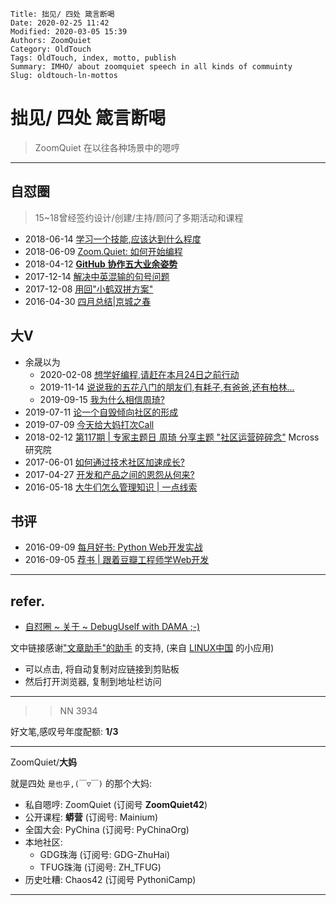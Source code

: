     Title: 拙见/ 四处 箴言断喝
    Date: 2020-02-25 11:42
    Modified: 2020-03-05 15:39
    Authors: ZoomQuiet
    Category: OldTouch
    Tags: OldTouch, index, motto, publish
    Summary: IMHO/ about zoomquiet speech in all kinds of commuinty
    Slug: oldtouch-ln-mottos


# 拙见/ 四处 箴言断喝
> ZoomQuiet 在以往各种场景中的嗯哼

-------------
## 自怼圈
> 15~18曾经签约设计/创建/主持/顾问了多期活动和课程


- 2018-06-14 [学习一个技能,应该达到什么程度](https://mp.weixin.qq.com/s/vFzDdg3KE7zRv4vOesPy1g)
- 2018-06-09 [Zoom.Quiet: 如何开始编程](https://mp.weixin.qq.com/s/Y_etPrlCr0binBVGyErjYw)
- 2018-04-12 **[GitHub 协作五大业余姿势](https://mp.weixin.qq.com/s/qvwmrlmcoQCwVbnugcWyhQ)**
- 2017-12-14 [解决中英混输的句号问题](https://mp.weixin.qq.com/s/OeaHgiU8sat1O7adgUNBGQ)
- 2017-12-08 [用回"小鹤双拼方案"](https://mp.weixin.qq.com/s/JvpT7MR24jBeWBeCkVISZw)
- 2016-04-30 [四月总结|京城之春](https://mp.weixin.qq.com/s/6Je0k7KpWXZhAIJVjNj3Bw)


## 大V

- 余晟以为 
    + 2020-02-08 [想学好编程,请赶在本月24日之前行动](https://mp.weixin.qq.com/s/gKBVCDkWFwC8EEjqmHgGdw)
    + 2019-11-14 [说说我的五花八门的朋友们,有耗子,有爸爸,还有柏林... ](https://mp.weixin.qq.com/s/swyrZzro0XO7aFhglG0PmQ)
    + 2019-09-15 [我为什么相信周琦?](https://mp.weixin.qq.com/s/6EgDuXXT3MfR5shHxmE0KQ)
- 2019-07-11 [论一个自毁倾向社区的形成](https://mp.weixin.qq.com/s/BWy1qRzg6z4jBPGqFYXA6A)
- 2019-07-09 [今天给大妈打次Call](https://mp.weixin.qq.com/s/RM6xTvCP0JJQ9x8Y4si--g)
- 2018-02-12 [第117期 | 专家主题日 周琦 分享主题 "社区运营碎碎念"](https://mp.weixin.qq.com/s/UvnLw7B4yFchlfenpjYcHA) Mcross研究院
- 2017-06-01 [如何通过技术社区加速成长?](https://mp.weixin.qq.com/s/MS_qtX7sisuVUBMDgYXldA)
- 2017-04-27 [开发和产品之间的恩怨从何来?](https://mp.weixin.qq.com/s/FjMkw830SoeLxnUfytEsnA)
- 2016-05-18 [大牛们怎么管理知识 | 一点线索](https://mp.weixin.qq.com/s/2SNLUBHcF74G4k4slxLDuw)

## 书评

- 2016-09-09 [每月好书: Python Web开发实战](https://mp.weixin.qq.com/s/Ch4Ggpx2lj6bdr-BtXFiLQ)
- 2016-09-05 [荐书 | 跟着豆瓣工程师学Web开发](https://mp.weixin.qq.com/s/7OhAKQUQK0JHlgBBeQ6a8A)


-------------
## refer.

- [自怼圈 ~ 关于 ~ DebugUself with DAMA ;-)](https://du.101.camp/about/)



文中链接感谢["文章助手"的助手](https://linux.cn/static/tools/a.html) 的支持,
(来自 [LINUX中国]((https://linux.cn/article-11850-1.html)) 的小应用)

- 可以点击, 将自动复制对应链接到剪贴板
- 然后打开浏览器, 复制到地址栏访问



-------------

>> NN 3934

好文笔,感叹号年度配额: **1/3**

-------------

ZoomQuiet/**大妈**

就是四处 `是也乎,(￣▽￣)` 的那个大妈:


- 私自嗯哼: ZoomQuiet (订阅号 **ZoomQuiet42**)
- 公开课程: **蟒营** (订阅号: Mainium)
- 全国大会: PyChina (订阅号: PyChinaOrg)
- 本地社区: 
    + GDG珠海 (订阅号: GDG-ZhuHai)
    + TFUG珠海 (订阅号: ZH_TFUG)
- 历史吐糟: Chaos42 (订阅号 PythoniCamp)

-------------



